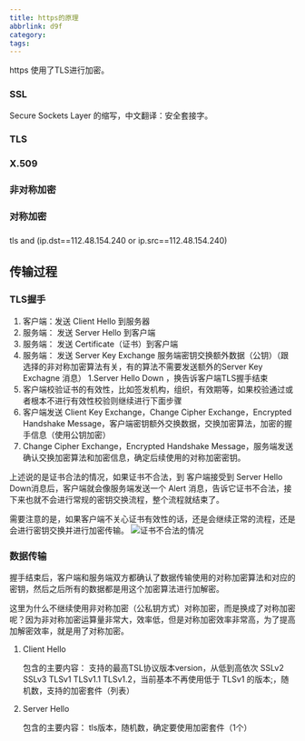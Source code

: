 ```yaml
---
title: https的原理
abbrlink: d9f
category:
tags:
---
```


https 使用了TLS进行加密。

### SSL

Secure Sockets Layer 的缩写，中文翻译：安全套接字。

### TLS


### X.509

### 非对称加密

### 对称加密

###

tls and (ip.dst==112.48.154.240 or ip.src==112.48.154.240)


## 传输过程

### TLS握手

1. 客户端：发送 Client Hello 到服务器
1. 服务端： 发送 Server Hello 到客户端
1. 服务端： 发送 Certificate（证书）到客户端
1. 服务端： 发送 Server Key Exchange 服务端密钥交换额外数据（公钥）（跟选择的非对称加密算法有关，有的算法不需要发送额外的Server Key Exchagne 消息）
1.Server Hello Down ，换告诉客户端TLS握手结束
1. 客户端校验证书的有效性，比如签发机构，组织，有效期等，如果校验通过或者根本不进行有效性校验则继续进行下面步骤
1. 客户端发送 Client Key Exchange，Change Cipher Exchange，Encrypted Handshake Message，客户端密钥额外交换数据，交换加密算法，加密的握手信息（使用公钥加密）
1. Change Cipher Exchange，Encrypted Handshake Message，服务端发送确认交换加密算法和加密信息，确定后续使用的对称加密密钥。

上述说的是证书合法的情况，如果证书不合法，到 客户端接受到 Server Hello Down消息后，客户端就会像服务端发送一个 Alert 消息，告诉它证书不合法，接下来也就不会进行常规的密钥交换流程，整个流程就结束了。

需要注意的是，如果客户端不关心证书有效性的话，还是会继续正常的流程，还是会进行密钥交换并进行加密传输。
![证书不合法的情况](https://public-links.todu.top/1585366986.png?imageMogr2/thumbnail/!100p)


### 数据传输

握手结束后，客户端和服务端双方都确认了数据传输使用的对称加密算法和对应的密钥，然后之后所有的数据都是用这个加密算法进行加解密。

这里为什么不继续使用非对称加密（公私钥方式）对称加密，而是换成了对称加密呢？因为非对称加密运算量非常大，效率低，但是对称加密效率非常高，为了提高加解密效率，就是用了对称加密。


1. Client Hello

    包含的主要内容： 支持的最高TSL协议版本version，从低到高依次 SSLv2 SSLv3 TLSv1 TLSv1.1 TLSv1.2，当前基本不再使用低于 TLSv1 的版本;，随机数，支持的加密套件（列表）

1. Server Hello

    包含的主要内容： tls版本，随机数，确定要使用加密套件（1个）



